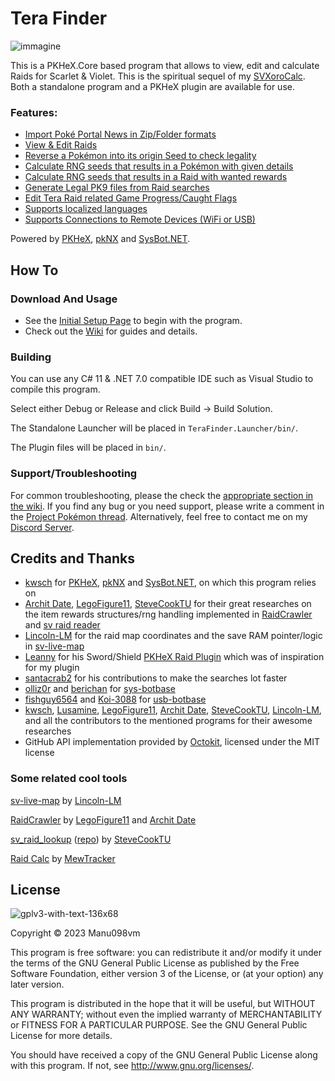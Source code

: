 # Tera Finder
![immagine](https://user-images.githubusercontent.com/52102823/215150829-64a5fc71-0fba-4f20-938b-25988168f8c9.png)

This is a PKHeX.Core based program that allows to view, edit and calculate Raids for Scarlet & Violet. This is the spiritual sequel of my [SVXoroCalc](https://github.com/Manu098vm/SVResearches).
Both a standalone program and a PKHeX plugin are available for use.

### Features:
* [Import Poké Portal News in Zip/Folder formats](https://github.com/Manu098vm/Tera-Finder/wiki/Raid-Event---Pok%C3%A9-Portal-News-Importer)
* [View & Edit Raids](https://github.com/Manu098vm/Tera-Finder/wiki/Raid-Viewer-&-Editor)
* [Reverse a Pokémon into its origin Seed to check legality](https://github.com/Manu098vm/Tera-Finder/wiki/Seed-Checker)
* [Calculate RNG seeds that results in a Pokémon with given details](https://github.com/Manu098vm/Tera-Finder/wiki/Raid-Calculator)
* [Calculate RNG seeds that results in a Raid with wanted rewards](https://github.com/Manu098vm/Tera-Finder/wiki/Reward-Calculator)
* [Generate Legal PK9 files from Raid searches](https://github.com/Manu098vm/Tera-Finder/wiki/How-to-generate-Legal-PK9-Pok%C3%A9mon-from-Tera-Raids)
* [Edit Tera Raid related Game Progress/Caught Flags](https://github.com/Manu098vm/Tera-Finder/wiki/Game-Flags-Editor)
* [Supports localized languages](https://github.com/Manu098vm/Tera-Finder/wiki/General-Guide#about-the-localizations)
* [Supports Connections to Remote Devices (WiFi or USB)](https://github.com/Manu098vm/Tera-Finder/wiki/Connect-To-Remote-Device)

Powered by [PKHeX](https://github.com/kwsch/PKHeX), [pkNX](https://github.com/kwsch/pkNX) and [SysBot.NET](https://github.com/kwsch/SysBot.NET).

## How To
### Download And Usage
* See the [Initial Setup Page](https://github.com/Manu098vm/Tera-Finder/wiki/General-Guide) to begin with the program. 
* Check out the [Wiki](https://github.com/Manu098vm/Tera-Finder/wiki) for guides and details.

### Building
You can use any C# 11 & .NET 7.0 compatible IDE such as Visual Studio to compile this program.

Select either Debug or Release and click Build -> Build Solution.

The Standalone Launcher will be placed in `TeraFinder.Launcher/bin/`.

The Plugin files will be placed in `bin/`.

### Support/Troubleshooting
For common troubleshooting, please the check the [appropriate section in the wiki](https://github.com/Manu098vm/Tera-Finder/wiki#troubleshooting).
If you find any bug or you need support, please write a comment in the [Project Pokémon thread](https://projectpokemon.org/home/forums/topic/62964-scvi-tera-finder-saveram-tera-raid-viewer-editor-calculator-and-more/).
Alternatively, feel free to contact me on my [Discord Server](https://discord.gg/F9nMfvw9sS).

## Credits and Thanks
* [kwsch](https://github.com/kwsch) for [PKHeX](https://github.com/kwsch/PKHeX), [pkNX](https://github.com/kwsch/pkNX) and [SysBot.NET](https://github.com/kwsch/SysBot.NET), on which this program relies on
* [Archit Date](https://github.com/architdate), [LegoFigure11](https://github.com/LegoFigure11), [SteveCookTU](https://github.com/SteveCookTU) for their great researches on the item rewards structures/rng handling implemented in [RaidCrawler](https://github.com/LegoFigure11/RaidCrawler/blob/main/Structures/RaidRewards.cs) and [sv raid reader](https://github.com/SteveCookTU/sv_raid_reader/blob/master/src/item_list.rs)
* [Lincoln-LM](https://github.com/Lincoln-LM) for the raid map coordinates and the save RAM pointer/logic in [sv-live-map](https://github.com/Lincoln-LM/sv-live-map)
* [Leanny](https://github.com/Leanny) for his Sword/Shield [PKHeX Raid Plugin](https://github.com/Leanny/PKHeX_Raid_Plugin) which was of inspiration for my plugin
* [santacrab2](https://github.com/santacrab2) for his contributions to make the searches lot faster
* [olliz0r](https://github.com/olliz0r) and [berichan](https://github.com/berichan) for [sys-botbase](https://github.com/olliz0r/sys-botbase)
* [fishguy6564](https://github.com/fishguy6564) and [Koi-3088](https://github.com/Koi-3088) for [usb-botbase](https://github.com/Koi-3088/USB-Botbase)
* [kwsch](https://github.com/kwsch), [Lusamine](https://github.com/Lusamine), [LegoFigure11](https://github.com/LegoFigure11), [Archit Date](https://github.com/architdate), [SteveCookTU](https://github.com/SteveCookTU), [Lincoln-LM](https://github.com/Lincoln-LM), and all the contributors to the mentioned programs for their awesome researches
* GitHub API implementation provided by [Octokit](https://github.com/octokit/octokit.net), licensed under the MIT license

### Some related cool tools
[sv-live-map](https://github.com/Lincoln-LM/sv-live-map) by [Lincoln-LM](https://github.com/Lincoln-LM)

[RaidCrawler](https://github.com/LegoFigure11/RaidCrawler) by [LegoFigure11](https://github.com/LegoFigure11) and [Archit Date](https://github.com/architdate)

[sv_raid_lookup](https://stevecooktu.github.io/sv_raid_lookup/) ([repo](https://github.com/SteveCookTU/sv_raid_lookup)) by [SteveCookTU](https://github.com/SteveCookTU)

[Raid Calc](https://github.com/MewTracker/sv-research) by [MewTracker](https://github.com/MewTracker)


## License
![gplv3-with-text-136x68](https://user-images.githubusercontent.com/52102823/199572700-4e02ed70-74ef-4d67-991e-3168d93aac0d.png)

Copyright © 2023 Manu098vm

This program is free software: you can redistribute it and/or modify
it under the terms of the GNU General Public License as published by
the Free Software Foundation, either version 3 of the License, or
(at your option) any later version.

This program is distributed in the hope that it will be useful,
but WITHOUT ANY WARRANTY; without even the implied warranty of
MERCHANTABILITY or FITNESS FOR A PARTICULAR PURPOSE.  See the
GNU General Public License for more details.

You should have received a copy of the GNU General Public License
along with this program.  If not, see <http://www.gnu.org/licenses/>.

